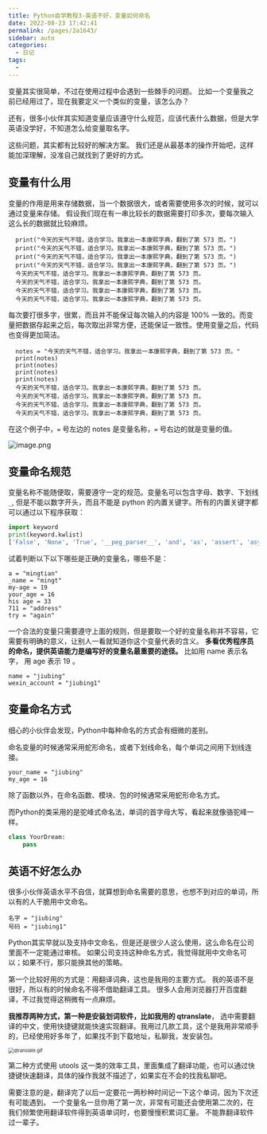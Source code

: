 ```yaml
---
title: Python自学教程3-英语不好，变量如何命名
date: 2022-08-23 17:42:41
permalink: /pages/2a1643/
sidebar: auto
categories:
  - 日记
tags:
  - 
---
```

变量其实很简单，不过在使用过程中会遇到一些棘手的问题。 比如一个变量我之前已经用过了，现在我要定义一个类似的变量，该怎么办？



还有，很多小伙伴其实知道变量应该遵守什么规范，应该代表什么数据，但是大学英语没学好，不知道怎么给变量取名字。



这些问题，其实都有比较好的解决方案。 我们还是从最基本的操作开始吧，这样能加深理解，没准自己就找到了更好的方式。



## 变量有什么用



变量的作用是用来存储数据，当一个数据很大，或者需要使用多次的时候，就可以通过变量来存储。 假设我们现在有一串比较长的数据需要打印多次，要每次输入这么长的数据就比较麻烦。



```
  print("今天的天气不错，适合学习。我拿出一本康熙字典，翻到了第 573 页。")
  print("今天的天气不错，适合学习。我拿出一本康熙字典，翻到了第 573 页。")
  print("今天的天气不错，适合学习。我拿出一本康熙字典，翻到了第 573 页。")
  print("今天的天气不错，适合学习。我拿出一本康熙字典，翻到了第 573 页。")
  今天的天气不错，适合学习。我拿出一本康熙字典，翻到了第 573 页。
  今天的天气不错，适合学习。我拿出一本康熙字典，翻到了第 573 页。
  今天的天气不错，适合学习。我拿出一本康熙字典，翻到了第 573 页。
  今天的天气不错，适合学习。我拿出一本康熙字典，翻到了第 573 页。
```



每次要打很多字，很累，而且并不能保证每次输入的内容是 100% 一致的。而变量把数据存起来之后，每次取出非常方便，还能保证一致性。使用变量之后，代码也变得更加简洁。



```
  notes = "今天的天气不错，适合学习。我拿出一本康熙字典，翻到了第 573 页。"
  print(notes)
  print(notes)
  print(notes)
  print(notes)
  今天的天气不错，适合学习。我拿出一本康熙字典，翻到了第 573 页。
  今天的天气不错，适合学习。我拿出一本康熙字典，翻到了第 573 页。
  今天的天气不错，适合学习。我拿出一本康熙字典，翻到了第 573 页。
  今天的天气不错，适合学习。我拿出一本康熙字典，翻到了第 573 页。
```



在这个例子中，`=` 号左边的 notes 是变量名称，`=` 号右边的就是变量的值。



![image.png](https://s2.loli.net/2022/08/24/iUojqL9AxEKGsB6.png)



## 变量命名规范



变量名称不能随便取，需要遵守一定的规范。变量名可以包含字母、数字、下划线`_`, 但是不能以数字开头，而且不能是 python 的内置关键字。所有的内置关键字都可以通过以下程序获取：



```python
import keyword
print(keyword.kwlist)
['False', 'None', 'True', '__peg_parser__', 'and', 'as', 'assert', 'async', 'await', 'break', 'class', 'continue', 'def', 'del', 'elif', 'else', 'except', 'finally', 'for', 'from', 'global', 'if', 'import', 'in', 'is', 'lambda', 'nonlocal', 'not', 'or', 'pass', 'raise', 'return', 'try', 'while', 'with', 'yield']
```



试着判断以下以下哪些是正确的变量名，哪些不是：



```
a = "mingtian"
_name = "mingt"
my-age = 19
your_age = 16
his age = 33
711 = "address"
try = "again"
```



一个合法的变量只需要遵守上面的规则，但是要取一个好的变量名称并不容易，它需要有明确的意义，让别人一看就知道你这个变量代表的含义。 **多看优秀程序员的命名，提供英语能力是编写好的变量名最重要的途径。**  比如用 name 表示名字， 用 age 表示 19 。

```
name = "jiubing"
wexin_account = "jiubing1"
```



## 变量命名方式

细心的小伙伴会发现，Python中每种命名的方式会有细微的差别。



命名变量的时候通常采用蛇形命名，或者下划线命名，每个单词之间用下划线连接。

```
your_name = "jiubing"
my_age = 16
```



除了函数以外，在命名函数、模块、包的时候通常采用蛇形命名方式。



而Python的类采用的是驼峰式命名法，单词的首字母大写，看起来就像骆驼峰一样。

```python
class YourDream:
	pass
```





## 英语不好怎么办

很多小伙伴英语水平不自信，就算想到命名需要的意思，也想不到对应的单词，所以有的人干脆用中文命名。

```
名字 = "jiubing"
号码 = "jiubing1"
```



Python其实早就以及支持中文命名，但是还是很少人这么使用，这么命名在公司里面不一定能通过审核。 如果公司支持这种命名方式，我觉得就用中文命名可以；如果不行，那只能换其他的策略。



第一个比较好用的方式是：用翻译词典，这也是我用的主要方式。 我的英语不是很好，所以有的时候命名不得不借助翻译工具。 很多人会用浏览器打开百度翻译，不过我觉得这稍微有一点麻烦。



**我推荐两种方式，第一种是安装划词软件，比如我用的 qtranslate**， 选中需要翻译的中文，使用快捷键就能快速实现翻译。我用过几款工具，这个是我用非常顺手的，已经使用好多年了，如果找不到下载地址，私聊我，发安装包。

<img src="C:/Users/muji/Desktop/D9i4txnZmbNjEs1.gif" alt="qtranslate.gif" style="zoom: 67%;" />



第二种方式使用 utools 这一类的效率工具，里面集成了翻译功能，也可以通过快捷键快速翻译，具体的操作我就不描述了，如果实在不会的找我私聊吧。



需要注意的是，翻译完了以后一定要花一两秒种时间记一下这个单词，因为下次还有可能遇到。 一个变量名一旦你用了第一次，非常有可能还会使用第二次的，在我们频繁使用翻译软件得到英语单词时，也要慢慢积累词汇量。   不能靠翻译软件过一辈子。

